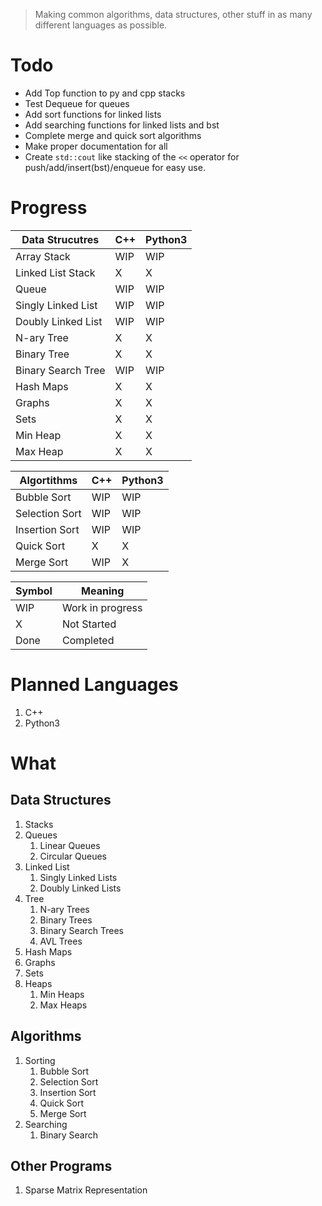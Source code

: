 > Making common algorithms, data structures, other stuff in as many different languages as possible.

# Todo
- Add Top function to py and cpp stacks
- Test Dequeue for queues
- Add sort functions for linked lists
- Add searching functions for linked lists and bst
- Complete merge and quick sort algorithms
- Make proper documentation for all
- Create `std::cout` like stacking of the `<<` operator for push/add/insert(bst)/enqueue for easy use.

# Progress

| Data Strucutres |C++|Python3|
|---|---|-------|
| Array Stack| WIP | WIP |
| Linked List Stack| X | X |
| Queue | WIP | WIP |
| Singly Linked List | WIP | WIP |
| Doubly Linked List | WIP | WIP |
| N-ary Tree | X | X |
| Binary Tree | X | X |
| Binary Search Tree | WIP | WIP |
| Hash Maps | X | X |
| Graphs | X | X |
| Sets | X | X |
| Min Heap | X | X |
| Max Heap| X | X |


| Algortithms |C++|Python3|
|---|---|-------|
| Bubble Sort | WIP | WIP |
| Selection Sort | WIP | WIP |
| Insertion Sort | WIP | WIP |
| Quick Sort | X | X |
| Merge Sort | WIP | X |


| Symbol | Meaning |
|--------|---------|
| WIP | Work in progress |
| X | Not Started |
| Done | Completed |

# Planned Languages
1. C++
2. Python3
# What
## Data Structures
1. Stacks
2. Queues
    1. Linear Queues
    2. Circular Queues
3. Linked List
    1. Singly Linked Lists
    2. Doubly Linked Lists
4. Tree
    1. N-ary Trees
    2. Binary Trees
    3. Binary Search Trees
    4. AVL Trees
5. Hash Maps
6. Graphs
7. Sets
8. Heaps
    1. Min Heaps
    2. Max Heaps
## Algorithms
1. Sorting
    1. Bubble Sort
    2. Selection Sort
    3. Insertion Sort
    4. Quick Sort
    5. Merge Sort
2. Searching
    1. Binary Search
## Other Programs
1. Sparse Matrix Representation
